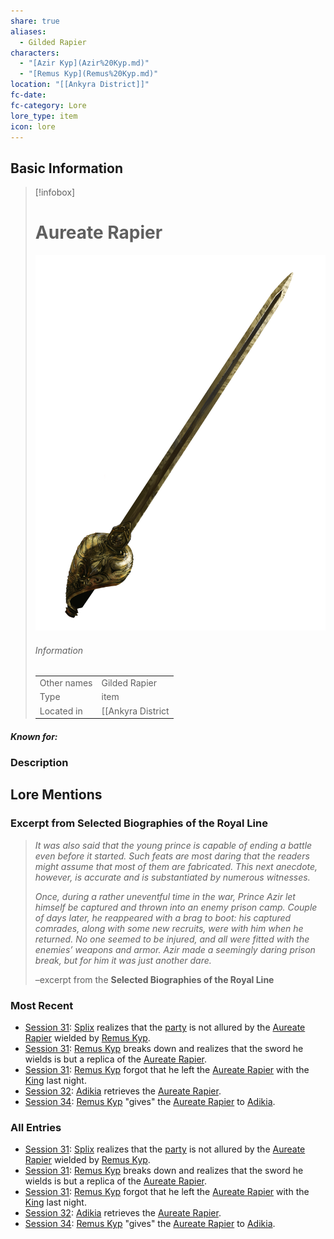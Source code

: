 ```yaml
---
share: true
aliases:
  - Gilded Rapier
characters:
  - "[Azir Kyp](Azir%20Kyp.md)"
  - "[Remus Kyp](Remus%20Kyp.md)"
location: "[[Ankyra District]]"
fc-date: 
fc-category: Lore
lore_type: item
icon: lore
---
```

## Basic Information
> [!infobox]
> # Aureate Rapier
> ![cover hsmall](../zzz_attachments/Aureate%20Rapier.png)
> ###### Information
> |   |  |
> | ---- | ---- |
> | Other names | Gilded Rapier|
> | Type|item|
> | Located in | [[Ankyra District|Ankyra District]]|
##### Known for:
### Description
## Lore Mentions
### Excerpt from **Selected Biographies of the Royal Line**
> _It was also said that the young prince is capable of ending a battle even before it started. Such feats are most daring that the readers might assume that most of them are fabricated. This next anecdote, however, is accurate and is substantiated by numerous witnesses._
>
>_Once, during a rather uneventful time in the war, Prince Azir let himself be captured and thrown into an enemy prison camp. Couple of days later, he reappeared with a brag to boot: his captured comrades, along with some new recruits, were with him when he returned. No one seemed to be injured, and all were fitted with the enemies’ weapons and armor. Azir made a seemingly daring prison break, but for him it was just another dare._
>
>–excerpt from the **Selected Biographies of the Royal Line**
### Most Recent
- [Session 31](Session%2031.md): [Splix](Spraugh%20'Splix'%20Calix.md) realizes that the [party](Seven%20Up....md) is not allured by the [Aureate Rapier](Aureate%20Rapier.md) wielded by [Remus Kyp](Remus%20Kyp.md).
- [Session 31](Session%2031.md): [Remus Kyp](Remus%20Kyp.md) breaks down and realizes that the sword he wields is but a replica of the [Aureate Rapier](Aureate%20Rapier.md).
- [Session 31](Session%2031.md): [Remus Kyp](Remus%20Kyp.md) forgot that he left the [Aureate Rapier](Aureate%20Rapier.md) with the [King](Riordan%20Kyp.md) last night.
- [Session 32](Session%2032.md): [Adikia](Adikia%20Unalome.md) retrieves the [Aureate Rapier](Aureate%20Rapier.md).
- [Session 34](Session%2034.md): [Remus Kyp](Remus%20Kyp.md) "gives" the [Aureate Rapier](Aureate%20Rapier.md) to [Adikia](Adikia%20Unalome.md).

### All Entries
- [Session 31](Session%2031.md): [Splix](Spraugh%20'Splix'%20Calix.md) realizes that the [party](Seven%20Up....md) is not allured by the [Aureate Rapier](Aureate%20Rapier.md) wielded by [Remus Kyp](Remus%20Kyp.md).
- [Session 31](Session%2031.md): [Remus Kyp](Remus%20Kyp.md) breaks down and realizes that the sword he wields is but a replica of the [Aureate Rapier](Aureate%20Rapier.md).
- [Session 31](Session%2031.md): [Remus Kyp](Remus%20Kyp.md) forgot that he left the [Aureate Rapier](Aureate%20Rapier.md) with the [King](Riordan%20Kyp.md) last night.
- [Session 32](Session%2032.md): [Adikia](Adikia%20Unalome.md) retrieves the [Aureate Rapier](Aureate%20Rapier.md).
- [Session 34](Session%2034.md): [Remus Kyp](Remus%20Kyp.md) "gives" the [Aureate Rapier](Aureate%20Rapier.md) to [Adikia](Adikia%20Unalome.md).
